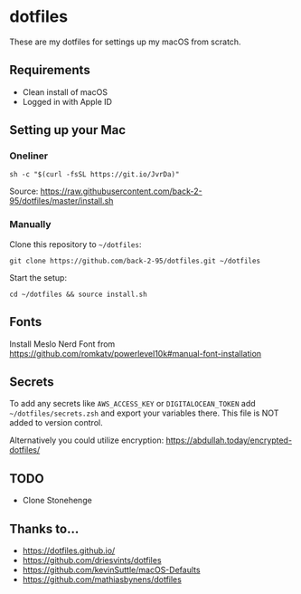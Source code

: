 # dotfiles

These are my dotfiles for settings up my macOS from scratch.

## Requirements

- Clean install of macOS
- Logged in with Apple ID

## Setting up your Mac

### Oneliner

```
sh -c "$(curl -fsSL https://git.io/JvrDa)"
```

Source: https://raw.githubusercontent.com/back-2-95/dotfiles/master/install.sh

### Manually

Clone this repository to `~/dotfiles`:

```
git clone https://github.com/back-2-95/dotfiles.git ~/dotfiles
```

Start the setup:

```
cd ~/dotfiles && source install.sh
```

## Fonts

Install Meslo Nerd Font from https://github.com/romkatv/powerlevel10k#manual-font-installation

## Secrets

To add any secrets like `AWS_ACCESS_KEY` or `DIGITALOCEAN_TOKEN` add `~/dotfiles/secrets.zsh` and export your
variables there. This file is NOT added to version control.

Alternatively you could utilize encryption: https://abdullah.today/encrypted-dotfiles/

## TODO

- Clone Stonehenge

## Thanks to...

- https://dotfiles.github.io/
- https://github.com/driesvints/dotfiles
- https://github.com/kevinSuttle/macOS-Defaults
- https://github.com/mathiasbynens/dotfiles
